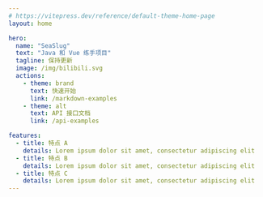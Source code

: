```yaml
---
# https://vitepress.dev/reference/default-theme-home-page
layout: home

hero:
  name: "SeaSlug"
  text: "Java 和 Vue 练手项目"
  tagline: 保持更新
  image: /img/bilibili.svg
  actions:
    - theme: brand
      text: 快速开始
      link: /markdown-examples
    - theme: alt
      text: API 接口文档
      link: /api-examples

features:
  - title: 特点 A
    details: Lorem ipsum dolor sit amet, consectetur adipiscing elit
  - title: 特点 B
    details: Lorem ipsum dolor sit amet, consectetur adipiscing elit
  - title: 特点 C
    details: Lorem ipsum dolor sit amet, consectetur adipiscing elit
---
```


